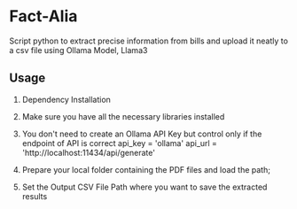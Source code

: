 # Fact-Alia
Script python to extract precise information from bills and  upload it neatly to a csv file using Ollama Model, Llama3



## Usage


1. Dependency Installation

2. Make sure you have all the necessary libraries installed

3. You don't need to create an Ollama API Key but control only if the endpoint of API is correct 
  api_key = 'ollama'
  api_url = 'http://localhost:11434/api/generate' 

4. Prepare your local folder containing the PDF files and load the path;

5. Set the Output CSV File Path where you want to save the extracted results



